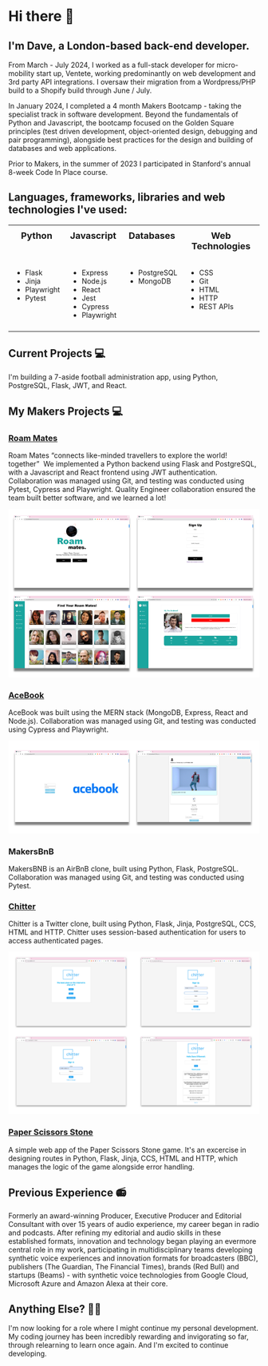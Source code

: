 # Hi there 👋 

## I'm Dave, a London-based back-end developer.

From March - July 2024, I worked as a full-stack developer for micro-mobility start up, Ventete, working predominantly on web development and 3rd party API integrations. I oversaw their migration from a Wordpress/PHP build to a Shopify build through June / July.

In January 2024, I completed a 4 month Makers Bootcamp - taking the specialist track in software development. Beyond the fundamentals of Python and Javascript, the bootcamp focused on the Golden Square principles (test driven development, object-oriented design, debugging and pair programming), alongside best practices for the design and building of databases and web applications.

Prior to Makers, in the summer of 2023 I participated in Stanford's annual 8-week Code In Place course.

## Languages, frameworks, libraries and web technologies I've used: 

<div style="margin:auto; max-width:800px;">
  <table style="margin:auto; border-collapse: collapse; width:100%;">
<tr>
<td style="text-align:center; vertical-align:top; padding:10px; font-weight: bold; font-size:18px">Python</td>
<td style="text-align:center; vertical-align:top; padding:10px; font-weight: bold; font-size:18px">Javascript</td>
<td style="text-align:center; vertical-align:top; padding:10px; font-weight: bold; font-size:18px">Databases</td>
<td style="text-align:center; vertical-align:top; padding:10px; font-weight: bold; font-size:18px">Web Technologies</td>
</tr>

<tr>
<td style="text-align:left; vertical-align:top; padding:10px;">

- Flask
- Jinja
- Playwright
- Pytest

</td>
<td style="text-align:left; vertical-align:top; padding:10px;">

- Express
- Node.js
- React
- Jest
- Cypress
- Playwright

</td>
<td style="text-align:left; vertical-align:top; padding:10px;">

- PostgreSQL
- MongoDB

</td>
<td style="text-align:left; vertical-align:top; padding:10px;">

- CSS
- Git
- HTML
- HTTP
- REST APIs


</td>
</tr>
  </table>
</div>

## Current Projects 💻
I'm building a 7-aside football administration app, using Python, PostgreSQL, Flask, JWT, and React. 

## My Makers Projects 💻
### [Roam Mates](https://github.com/SoundMotives/RoamMates)
Roam Mates “connects like-minded travellers to explore the world! together”  We implemented a Python backend using Flask and PostgreSQL, with a Javascript and React frontend using JWT authentication. Collaboration was managed using Git, and testing was conducted using Pytest, Cypress and Playwright. Quality Engineer collaboration ensured the team built better software, and we learned a lot!

![Screenshots from Roam Mates](assets/RoamMates_compilation.png)

### [AceBook](https://github.com/SoundMotives/AceBook)
AceBook was built using the MERN stack (MongoDB, Express, React and Node.js). Collaboration was managed using Git, and testing was conducted using Cypress and Playwright. 

![Screenshots from Acebook](assets/Acebook_compilation.png)

### MakersBnB
MakersBNB is an AirBnB clone, built using Python, Flask, PostgreSQL. Collaboration was managed using Git, and testing was conducted using Pytest.

### [Chitter](https://github.com/SoundMotives/Chitter)
Chitter is a Twitter clone, built using Python, Flask, Jinja, PostgreSQL, CCS, HTML and HTTP. Chitter uses session-based authentication for users to access authenticated pages. 

![Screenshots from Chitter](assets/Chitter_screengrabs.png)

### [Paper Scissors Stone](https://github.com/SoundMotives/PaperScissorsStone)
A simple web app of the Paper Scissors Stone game. It's an excercise in designing routes in Python, Flask, Jinja, CCS, HTML and HTTP, which manages the logic of the game alongside error handling. 





## Previous Experience 📻
Formerly an award-winning Producer, Executive Producer and Editorial Consultant with over 15 years of audio experience, my career began in radio and podcasts. After refining my editorial and audio skills in these established formats, innovation and technology began playing an evermore central role in my work, participating in multidisciplinary teams developing synthetic voice experiences and innovation formats for broadcasters (BBC), publishers (The Guardian, The Financial Times), brands (Red Bull) and startups (Beams) - with synthetic voice technologies from Google Cloud, Microsoft Azure and Amazon Alexa at their core.

## Anything Else? 🙋‍♂️
I'm now looking for a role where I might continue my personal development. My coding journey has been incredibly rewarding and invigorating so far, through relearning to learn once again. And I'm excited to continue developing.  
